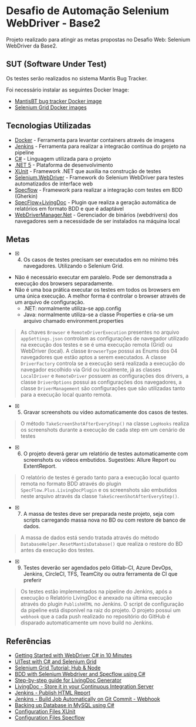 # Desafio de Automação Selenium WebDriver - Base2 
  
Projeto realizado para atingir as metas propostas no Desafio Web: Selenium WebDriver da Base2.
## SUT (Software Under Test)
Os testes serão realizados no sistema Mantis Bug Tracker.  
 
Foi necessário instalar as seguintes Docker Image:
 - [MantisBT bug tracker Docker image](https://github.com/okainov/mantisbt-docker)
 - [Selenium Grid Docker images](https://github.com/SeleniumHQ/docker-selenium)

## Tecnologias Utilizadas 
- [Docker](https://www.docker.com/) - Ferramenta para levantar containers através de imagens
- [Jenkins](https://www.jenkins.io/) - Ferramenta para realizar a integracão contínua do projeto na pipeline
- [C#](https://docs.microsoft.com/en-us/dotnet/csharp/) - Linguagem utilizada para o projeto
- [.NET 5](https://dotnet.microsoft.com/learn) - Plataforma de desenvolvimento
- [XUnit](https://xunit.net/) - Framework .NET que auxilia na construção de testes  
- [Selenium.WebDriver](https://www.nuget.org/packages/Selenium.WebDriver) - Framework do Selenium WebDriver para testes automatizados de interface web
- [Specflow](https://docs.specflow.org/projects/specflow/en/latest/) - Framework para realizar a integração com testes em BDD (Gherkin)
- [SpecFlow+LivingDoc](https://docs.specflow.org/projects/specflow-livingdoc/en/latest/) - Plugin que realiza a geração automática de relatórios em formato BDD e que é adaptável
- [WebDriverManager.Net](https://github.com/rosolko/WebDriverManager.Net) - Gerenciador de binários (webdrivers) dos navegadores sem a necessidade de ser instalados na máquina local

## Metas
 - [x]  4) Os casos de testes precisam ser executados em no mínimo três navegadores. Utilizando o
Selenium Grid.
+ Não é necessário executar em paralelo. Pode ser demonstrada a execução dos
browsers separadamente.
+ Não é uma boa prática executar os testes em todos os browsers em uma única
execução. A melhor forma é controlar o browser através de um arquivo de configuração.
  + .NET: normalmente utiliza-se app.config
  + Java: normalmente utiliza-se a classe Properties e cria-se um arquivo chamado
environment.properties
 > As chaves `Browser` e `RemoteDriverExecution` presentes no arquivo `appSettings.json` controlam as configurações de navegador utilizado na execução dos testes e se é uma execução remota (Grid) ou WebDriver (local).
 A classe `BrowserType` possui as Enums dos 04 navegadores que estão aptos a serem executados.
   >  A classe `DriverFactory` controla se a execução será realizada a execução do navegador escolhido via Grid ou localmente, já as classes `LocalDriver` e `RemoteDriver` possuem as configurações dos drivers, a classe `DriverOptions` possui as configurações dos navegadores, a classe `DriverManagement` são configurações que são utilizadas tanto para a execução local quanto remota.
 - [x] 5) Gravar screenshots ou vídeo automaticamente dos casos de testes.
 > O método `TakeScreenShotAfterEveryStep()` na classe `LogHooks` realiza os screenshots durante a execução de cada step em um cenário de testes
 - [x] 6) O projeto deverá gerar um relatório de testes automaticamente com screenshots ou vídeos
embutidos. Sugestões: Allure Report ou ExtentReport.
 > O relatório de testes é gerado tanto para a execução local quanto remota no formato BDD através do plugin `SpecFlow.Plus.LivingDocPlugin` e os screenshots são embutidos neste arquivo através da classe `TakeScreenShotAfterEveryStep()`.
 - [x] 7) A massa de testes deve ser preparada neste projeto, seja com scripts carregando massa nova no BD ou com restore de banco de dados.
 > A massa de dados está sendo tratada através do método `DatabaseHelper.ResetMantisDatabase()` que realiza o restore do BD antes da execução dos testes.
 - [x] 9) Testes deverão ser agendados pelo Gitlab-CI, Azure DevOps, Jenkins, CircleCI, TFS,
TeamCity ou outra ferramenta de CI que preferir
> Os testes estão implementados na pipeline do Jenkins, após a execução o Relatório LivingDoc é anexado na última execução através do plugin `PublishHTML` no Jenkins. O script de configuração da pipeline está disponível na raiz do projeto. O projeto possui um `webhook` que a cada push realizado no repositório do GitHub é disparado automaticamente um novo build no Jenkins.


## Referências
- [Getting Started with WebDriver C# in 10 Minutes](https://www.automatetheplanet.com/getting-started-webdriver/)
- [UITest with C# and Selenium Grid](https://www.puresourcecode.com/dotnet/uitest-with-c-and-selenium-grid/)
- [Selenium Grid Tutorial: Hub & Node](https://www.guru99.com/introduction-to-selenium-grid.html)
- [BDD with Selenium Webdriver and Specflow using C#](https://www.udemy.com/share/101rvK3@VWk73qt6IfuQLtDS7SexlXDcp36_PJzqLGQ3EhEop5DsS9PgjFRaKbzrHCBhOLXX/)
- [Step-by-step guide for LivingDoc Generator](https://docs.specflow.org/projects/specflow-livingdoc/en/latest/sbsguides/sbscli.html)
- [LivingDoc - Store it in your Continuous Integration Server](https://docs.specflow.org/projects/specflow-livingdoc/en/latest/LivingDocGenerator/sharing-and-publishing.html#jenkins)
- [Jenkins - Publish HTML Report](https://www.youtube.com/watch?v=snlxU386wjo)
- [Jenkins - Build Job Automatically on Git Commit - Webhook](https://youtu.be/YkabAT213h0)
- [Backing up Database in MySQL using C#](https://stackoverflow.com/a/12311685)
- [Configuration Files XUnit](https://xunit.net/docs/configuration-files)
- [Configuration Files Specflow](https://docs.specflow.org/projects/specflow/en/latest/Installation/Configuration.html)
